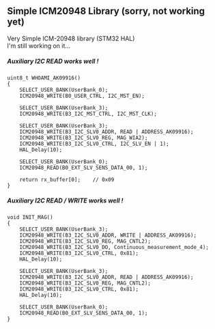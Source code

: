 ## Simple ICM20948 Library (sorry, not working yet)
Very Simple ICM-20948 library (STM32 HAL)  
I'm still working on it...  

##### Auxiliary I2C READ works well ! 
~~~
uint8_t WHOAMI_AK09916()
{
	SELECT_USER_BANK(UserBank_0);
	ICM20948_WRITE(B0_USER_CTRL, I2C_MST_EN);

	SELECT_USER_BANK(UserBank_3);
	ICM20948_WRITE(B3_I2C_MST_CTRL, I2C_MST_CLK);

	SELECT_USER_BANK(UserBank_3);
	ICM20948_WRITE(B3_I2C_SLV0_ADDR, READ | ADDRESS_AK09916);	
	ICM20948_WRITE(B3_I2C_SLV0_REG, MAG_WIA2);
	ICM20948_WRITE(B3_I2C_SLV0_CTRL, I2C_SLV_EN | 1);
	HAL_Delay(10);

	SELECT_USER_BANK(UserBank_0);
	ICM20948_READ(B0_EXT_SLV_SENS_DATA_00, 1);

	return rx_buffer[0];	// 0x09
}
~~~

##### Auxiliary I2C READ / WRITE works well ! 
~~~
void INIT_MAG()
{
	SELECT_USER_BANK(UserBank_3);
	ICM20948_WRITE(B3_I2C_SLV0_ADDR, WRITE | ADDRESS_AK09916);
	ICM20948_WRITE(B3_I2C_SLV0_REG, MAG_CNTL2);
	ICM20948_WRITE(B3_I2C_SLV0_DO, Continuous_measurement_mode_4);
	ICM20948_WRITE(B3_I2C_SLV0_CTRL, 0x81);
	HAL_Delay(10);

	SELECT_USER_BANK(UserBank_3);
	ICM20948_WRITE(B3_I2C_SLV0_ADDR, READ | ADDRESS_AK09916);
	ICM20948_WRITE(B3_I2C_SLV0_REG, MAG_CNTL2);
	ICM20948_WRITE(B3_I2C_SLV0_CTRL, 0x81);
	HAL_Delay(10);

	SELECT_USER_BANK(UserBank_0);
	ICM20948_READ(B0_EXT_SLV_SENS_DATA_00, 1);
}
~~~
